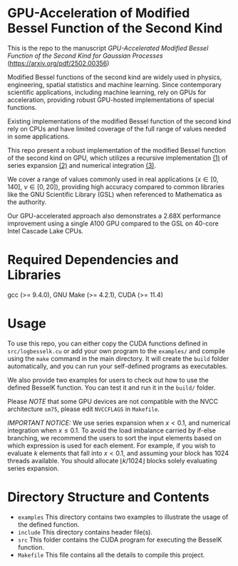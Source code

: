 # GPU-Acceleration of Modified Bessel Function of the Second Kind

This is the repo to the manuscript *GPU-Accelerated Modified Bessel Function of the Second Kind for Gaussian Processes* (https://arxiv.org/pdf/2502.00356)

Modified Bessel functions of the second kind are widely used in physics, engineering, spatial statistics and machine learning. Since contemporary scientific applications, including machine learning, rely on GPUs for acceleration, providing robust GPU-hosted implementations of special functions.

Existing implementations of the modified Bessel function of the second kind rely on CPUs and have limited coverage of the full range of values needed in some applications. 

This repo present a robust implementation of the modified Bessel function of the second kind on GPU, which utilizes a recursive implementation [(1)](https://dl.acm.org/doi/pdf/10.1145/355921.355928) of series expansion [(2)](https://www.sciencedirect.com/science/article/pii/0021999175900820) and numerical integration [(3)](https://www.sciencedirect.com/science/article/pii/S2352711021001655).

We cover a range of values commonly used in real applications ($x \in [0, 140]$, $\nu \in [0, 20]$), providing high accuracy compared to common libraries like the GNU Scientific Library (GSL) when referenced to Mathematica as the authority. 

Our GPU-accelerated approach also demonstrates a 2.68X performance improvement using a single A100 GPU compared to the GSL on 40-core Intel Cascade Lake CPUs.


# Required Dependencies and Libraries

gcc (>= 9.4.0), GNU Make (>= 4.2.1), CUDA (>= 11.4)


# Usage

To use this repo, you can either copy the CUDA functions defined in `src/logbesselk.cu` or add your own program to the `examples/` and compile using the `make` command in the main directory. It will create the `build` folder automatically, and you can run your self-defined programs as executables.

We also provide two examples for users to check out how to use the defined BesselK function. You can test it and run it in the `build/` folder.

Please *NOTE* that some GPU devices are not compatible with the NVCC architecture `sm75`, please edit `NVCCFLAGS` in `Makefile`.

*IMPORTANT NOTICE:* We use series expansion when $x < 0.1$, and numerical integration when $x \leq 0.1$. To avoid the load imbalance carried by if-else branching, we recommend the users to sort the input elements based on which expression is used for each element. For example, if you wish to evaluate $k$ elements that fall into $x < 0.1$, and assuming your block has 1024 threads available. You should allocate $\lfloor k/1024 \rfloor$ blocks solely evaluating series expansion.


# Directory Structure and Contents

- `examples` This directory contains two examples to illustrate the usage of the defined function.
- `include` This directory contains header file(s).
- `src` This folder contains the CUDA program for executing the BesselK function.
- `Makefile` This file contains all the details to compile this project.
